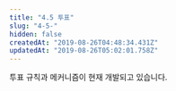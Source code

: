 ```yaml
---
title: "4.5 투표"
slug: "4-5-"
hidden: false
createdAt: "2019-08-26T04:48:34.431Z"
updatedAt: "2019-08-26T05:02:01.758Z"
---
```

투표 규칙과 메커니즘이 현재 개발되고 있습니다.